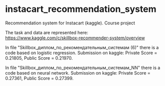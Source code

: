 # instacart_recommendation_system
Recommendation system for Instacart (kaggle). Course project

The task and data are represented here: https://www.kaggle.com/c/skillbox-recommender-system/overview

In file "Skillbox_диплом_по_рекомендательным_системам (6)" there is a code based on logistic regression. Submission on kaggle: Private Score = 0.21805, Public Score = 0.21970.

In file "Skillbox_диплом_по_рекомендательным_системам_NN" there is a code based on neural network. Submission on kaggle: Private Score = 0.27361, Public Score = 0.27399.
